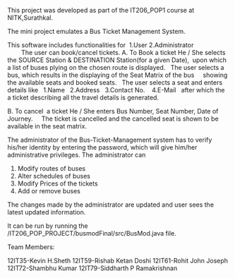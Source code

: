 This project was developed as part of the IT206_POP1 course at NITK,Surathkal.

The mini project emulates a Bus Ticket Management System.

This software includes functionalities for 
1.User
2.Administrator
                            
The user can book/cancel tickets.
A. To Book a ticket He / She selects the SOURCE Station &
DESTINATION Station(for a given Date),  upon which a list of buses plying on the chosen route is displayed.
  	The user selects a bus, which results in the displaying of the Seat Matrix of the bus    	showing the available seats and booked seats.
  	The user selects a seat and enters details like
  	1.Name
  	2.Address
  	3.Contact No. 
  	4.E-Mail
  	after which the a ticket describing all the travel details is generated.

B. To cancel  a ticket He / She enters Bus Number, Seat Number, Date of Journey.
   	The ticket is cancelled and the cancelled seat is shown to be available in the seat matrix.


The administrator of the Bus-Ticket-Management system has to verify his/her identity by entering the password, which will give him/her administrative privileges.
The administrator can 
1. Modify routes of buses
2. Alter schedules of buses
3. Modify Prices of the tickets
4. Add or remove buses

The changes made by the administrator are updated and user sees the latest updated information.

It can be run by running the /IT206_POP_PROJECT/busmodFinal/src/BusMod.java file.

Team Members:

12IT35-Kevin H.Sheth
12IT59-Rishab Ketan Doshi
12IT61-Rohit John Joseph
12IT72-Shambhu Kumar
12IT79-Siddharth P Ramakrishnan